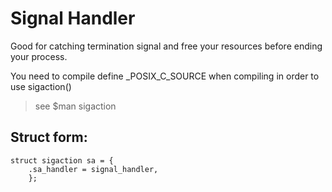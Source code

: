 # Signal Handler
Good for catching termination signal and free your resources before ending your process.

You need to compile define _POSIX_C_SOURCE when compiling in order to use sigaction() 
> see $man sigaction

## Struct form:
```
struct sigaction sa = {
    .sa_handler = signal_handler,
    };
```